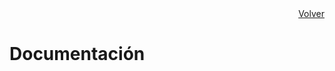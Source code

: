 <div style="text-align: right; width: 100%;"><a href="../../README.md">Volver</a></div>

# Documentación
